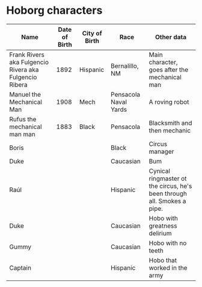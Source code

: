 Hoborg characters
===========

Name | Date of Birth | City of Birth | Race | Other data
--- |--- |--- |--- | ---
Frank Rivers aka Fulgencio Rivera aka Fulgencio Ribera | 1892 | Hispanic | Bernalillo, NM | Main character, goes after the mechanical man
Manuel the Mechanical Man | 1908 | Mech | Pensacola Naval Yards | A roving robot
Rufus the mechanical man man | 1883 | Black | Pensacola | Blacksmith and then mechanic
Boris | | | Black | Circus manager
Duke | | | Caucasian | Bum
Raúl  | | | Hispanic | Cynical ringmaster ot the circus, he's been through all. Smokes a pipe. 
Duke ||| Caucasian | Hobo with greatness delirium
Gummy ||| Caucasian | Hobo with no teeth
Captain ||| Hispanic | Hobo that worked in the army


